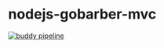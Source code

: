 # nodejs-gobarber-mvc

[![buddy pipeline](https://app.buddy.works/gabriel-2/nodejs-gobarber-mvc/pipelines/pipeline/258559/badge.svg?token=4aeafe081fef58c078ccd27dab4baf120271ebcb8592d512f494f0d538c816f0 "buddy pipeline")](https://app.buddy.works/gabriel-2/nodejs-gobarber-mvc/pipelines/pipeline/258559)
